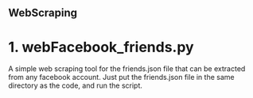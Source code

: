 ## WebScraping

# 1. webFacebook_friends.py
A simple web scraping tool for the friends.json file that can be extracted from any facebook account.
Just put the friends.json file in the same directory as the code, and run the script. 
